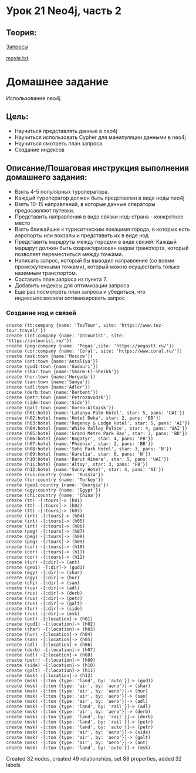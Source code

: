 # Урок 21 Neo4j, часть 2

## Теория:
[Запросы](neo4j_p1.md)

[movie.txt](movie.txt)


# Домашнее задание

Использование neo4j

## Цель:
- Научиться представлять данные в neo4j
- Научиться использовать Cypher для манипуляции данными в neo4j
- Научиться смотреть план запроса
- Создание индексов

## Описание/Пошаговая инструкция выполнения домашнего задания:
- Взять 4-5 популярных туроператора.
- Каждый туроператор должен быть представлен в виде ноды neo4j
- Взять 10-15 направлений, в которые данные операторы предосавляют путевки.
- Представить направления в виде связки нод: страна - конкретное место
- Взять ближайшие к туриситческим локацимя города, в которых есть аэропорты или вокзалы и представить их в виде нод
- Представить маршруты между городми в виде связей. Каждый маршрут должен быть охарактеризован видом транспорта, который позволяет переместиться между точками.
- Написать запрос, который бы выводил направление (со всеми промежуточными точками), который можно осуществить только наземным транспортом.
- Составить план запроса из пункта 7.
- Добавить индексы для оптимизации запроса
- Еще раз посмотреть план запроса и убедиться, что индексыпозволили оптимизировать запрос

### Создание нод и связей

```cypher
create (tt:company {name: 'TezTour', site: 'https://www.tez-tour.travel/'})
create (int:company {name: 'Intourist', site: 'https://intourist.ru/'})
create (peg:company {name: 'Pegas',site: 'https://pegastt.ru/'})
create (cor:company {name: 'Coral', site: 'https://www.coral.ru/'})
create (msk:town {name:'Moscow'})
create (ant:town {name:'Antaliya'})
create (gud1:town {name:'Gudauri'})
create (shar:town {name:'Sharm-El-Sheikh'})
create (hur:town {name:'Hurgada'})
create (san:town {name:'Sanya'})
create (adl:town {name:'Adler'})
create (derb:town {name:'Derbent'})
create (petr:town {name:'Petrozavodsk'})
create (side:town {name:'Side'})
create (galt:town {name:'Gorno-Altaisk'})
create (h01:hotel {name:'Latanya Palm Hotel', star: 5, pans: 'UAI'})
create (h02:hotel {name:'Hotel Deka', star: 2, pans: 'BB'})
create (h03:hotel {name:'Regency & Lodge Hotel', star: 5, pans: 'AI'})
create (h04:hotel {name:'White Valley Palace', star: 4, pans: 'UAI'})
create (h05:hotel {name:'Grand Metro Park Bay', star: 3, pans: 'BD'})
create (h06:hotel {name:'Bogatyr', star: 4, pans: 'FB'})
create (h07:hotel {name:'Phoenix', star: 2, pans: 'BB'})
create (h08:hotel {name:'Sohi Park Hotel', star: 3, pans: 'N'})
create (h09:hotel {name:'Karelia', star: 0, pans: 'N'})
create (h10:hotel {name:'Barut Himera', star: 5, pans: 'UAI'})
create (h11:hotel {name:'Altay', star: 3, pans: 'FB'})
create (h12:hotel {name:'Sunny Hotel', star: 4, pans: 'AI'})
create (rus:country {name: 'Russia'})
create (tur:country {name: 'Turkey'})
create (geo1:country {name: 'Georgia'})
create (egy:country {name: 'Egypt'})
create (chi:country {name: 'China'})
create (tt) -[:tours]-> (h01)
create (tt) -[:tours]-> (h02)
create (tt) -[:tours]-> (h03)
create (int) -[:tours]-> (h04)
create (int) -[:tours]-> (h05)
create (int) -[:tours]-> (h06)
create (peg) -[:tours]-> (h07)
create (peg) -[:tours]-> (h08)
create (peg) -[:tours]-> (h09)
create (cor) -[:tours]-> (h10)
create (cor) -[:tours]-> (h11)
create (cor) -[:tours]-> (h12)
create (tur) -[:dir]-> (ant)
create (geo1) -[:dir]-> (gud1)
create (egy) -[:dir]-> (shar)
create (egy) -[:dir]-> (hur)
create (chi) -[:dir]-> (san)
create (rus) -[:dir]-> (adl)
create (rus) -[:dir]-> (derb)
create (rus) -[:dir]-> (petr)
create (rus) -[:dir]-> (galt)
create (tur) -[:dir]-> (side)
create (rus) -[:dir]-> (msk)
create (ant) -[:location]-> (h01)
create (gud1) -[:location]-> (h02)
create (shar) -[:location]-> (h03)
create (hur) -[:location]-> (h04)
create (san) -[:location]-> (h05)
create (adl) -[:location]-> (h06)
create (derb) -[:location]-> (h07)
create (adl) -[:location]-> (h08)
create (petr) -[:location]-> (h09)
create (side) -[:location]-> (h10)
create (galt) -[:location]-> (h11)
create (msk) -[:location]-> (h12)
create (msk) -[:ton {type: 'land', by: 'auto'}]-> (gud1)
create (msk) -[:ton {type: 'air', by: 'aero'}]-> (shar)
create (msk) -[:ton {type: 'air', by: 'aero'}]-> (hur)
create (msk) -[:ton {type: 'air', by: 'aero'}]-> (san)
create (msk) -[:ton {type: 'air', by: 'aero'}]-> (adl)
create (msk) -[:ton {type: 'land', by: 'rail'}]-> (adl)
create (msk) -[:ton {type: 'air', by: 'aero'}]-> (derb)
create (msk) -[:ton {type: 'land', by: 'rail'}]-> (derb)
create (msk) -[:ton {type: 'land', by: 'rail'}]-> (petr)
create (msk) -[:ton {type: 'land', by: 'auto'}]-> (petr)
create (msk) -[:ton {type: 'air', by: 'aero'}]-> (side)
create (msk) -[:ton {type: 'air', by: 'aero'}]-> (galt)
create (msk) -[:ton {type: 'air', by: 'aero'}]-> (ant)
create (msk) -[:ton {type: 'land', by: 'auto'}]-> (msk)
```
Created 32 nodes, created 49 relationships, set 88 properties, added 32 labels


```cypher
```


```cypher
```


```cypher
```


```cypher
```


```cypher
```
